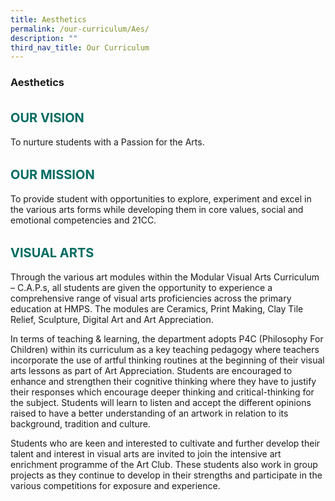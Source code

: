 ```yaml
---
title: Aesthetics
permalink: /our-curriculum/Aes/
description: ""
third_nav_title: Our Curriculum
---
```




### **Aesthetics**

<b style="color:#016C62; font-size:20px; line-height: 3;">OUR VISION</b><br>
To nurture students with a Passion for the Arts.

<b style="color:#016C62; font-size:20px; line-height: 3;">OUR MISSION</b><br>
To provide student with opportunities to explore, experiment and excel in the various arts forms while developing them in core values, social and emotional competencies and 21CC.

<b style="color:#016C62; font-size:20px; line-height: 3;">VISUAL ARTS</b><br>
Through the various art modules within the Modular Visual Arts Curriculum – C.A.P.s, all students are given the opportunity to experience a comprehensive range of visual arts proficiencies across the primary education at HMPS. The modules are Ceramics, Print Making, Clay Tile Relief, Sculpture, Digital Art and Art Appreciation.

In terms of teaching & learning, the department adopts P4C (Philosophy For Children) within its curriculum as a key teaching pedagogy where teachers incorporate the use of artful thinking routines at the beginning of their visual arts lessons as part of Art Appreciation. Students are encouraged to enhance and strengthen their cognitive thinking where they have to justify their responses which encourage deeper thinking and critical-thinking for the subject. Students will learn to listen and accept the different opinions raised to have a better understanding of an artwork in relation to its background, tradition and culture.

Students who are keen and interested to cultivate and further develop their talent and interest in visual arts are invited to join the intensive art enrichment programme of the Art Club. These students also work in group projects as they continue to develop in their strengths and participate in the various competitions for exposure and experience.